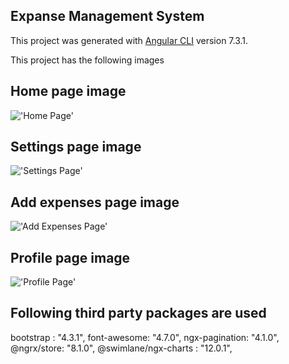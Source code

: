## Expanse Management System

This project was generated with [Angular CLI](https://github.com/angular/angular-cli) version 7.3.1.

This project has the following images

## Home page image
!['Home Page'](https://res.cloudinary.com/dtrhf576l/image/upload/v1562665658/qjybkbnirs8gi6snepn2.png)

## Settings page image
!['Settings Page'](https://res.cloudinary.com/dtrhf576l/image/upload/v1562665933/dwarxcay49mx3wkuriik.png)

## Add expenses page image
!['Add Expenses Page'](https://res.cloudinary.com/dtrhf576l/image/upload/v1562666021/xgqy6pg8qcl4kph4twzz.png)

## Profile page image
!['Profile Page'](https://res.cloudinary.com/dtrhf576l/image/upload/v1562666141/r0n8xhqi3pdabpt4hfrm.png)

## Following third party packages are used 
bootstrap : "4.3.1",
font-awesome: "4.7.0",
ngx-pagination: "4.1.0",
@ngrx/store: "8.1.0",
@swimlane/ngx-charts : "12.0.1",
